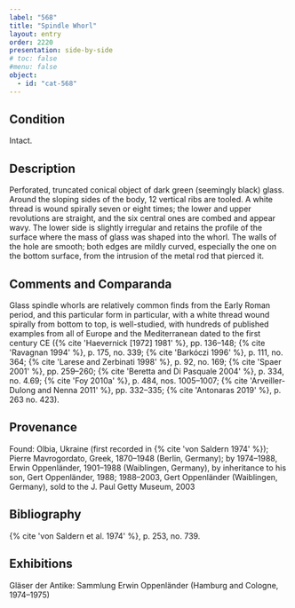 ```yaml
---
label: "568"
title: "Spindle Whorl"
layout: entry
order: 2220
presentation: side-by-side
# toc: false
#menu: false 
object:
  - id: "cat-568"
---
```


## Condition

Intact.

## Description

Perforated, truncated conical object of dark green (seemingly black) glass. Around the sloping sides of the body, 12 vertical ribs are tooled. A white thread is wound spirally seven or eight times; the lower and upper revolutions are straight, and the six central ones are combed and appear wavy. The lower side is slightly irregular and retains the profile of the surface where the mass of glass was shaped into the whorl. The walls of the hole are smooth; both edges are mildly curved, especially the one on the bottom surface, from the intrusion of the metal rod that pierced it.

## Comments and Comparanda

Glass spindle whorls are relatively common finds from the Early Roman period, and this particular form in particular, with a white thread wound spirally from bottom to top, is well-studied, with hundreds of published examples from all of Europe and the Mediterranean dated to the first century CE ({% cite 'Haevernick [1972] 1981' %}, pp. 136–148; {% cite 'Ravagnan 1994' %}, p. 175, no. 339; {% cite 'Barkóczi 1996' %}, p. 111, no. 364; {% cite 'Larese and Zerbinati 1998' %}, p. 92, no. 169; {% cite 'Spaer 2001' %}, pp. 259–260; {% cite 'Beretta and Di Pasquale 2004' %}, p. 334, no. 4.69; {% cite 'Foy 2010a' %}, p. 484, nos. 1005–1007; {% cite 'Arveiller-Dulong and Nenna 2011' %}, pp. 332–335; {% cite 'Antonaras 2019' %}, p. 263 no. 423).

## Provenance

Found: Olbia, Ukraine (first recorded in {% cite 'von Saldern 1974' %}); Pierre Mavrogordato, Greek, 1870–1948 (Berlin, Germany); by 1974–1988, Erwin Oppenländer, 1901–1988 (Waiblingen, Germany), by inheritance to his son, Gert Oppenländer, 1988; 1988–2003, Gert Oppenländer (Waiblingen, Germany), sold to the J. Paul Getty Museum, 2003

## Bibliography

{% cite 'von Saldern et al. 1974' %}, p. 253, no. 739.

## Exhibitions

Gläser der Antike: Sammlung Erwin Oppenländer (Hamburg and Cologne, 1974–1975)